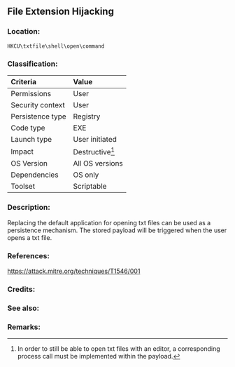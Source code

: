## File Extension Hijacking
<!-- general "title" of the persistence. Good to be unique. -->
<!-- separate sections by two empty lines -->
<!-- do not remove empty sections  -->


### Location: <!-- where to find it -->
`HKCU\txtfile\shell\open\command`


### Classification: <!-- see "how it works" document. Empty lime must go next. -->

|Criteria|Value|
|:---|:---|
|Permissions|User|
|Security context| User|
|Persistence type| Registry |
|Code type|EXE|
|Launch type| User initiated|
|Impact|Destructive[^1] |
|OS Version|All OS versions|
|Dependencies|OS only|
|Toolset|Scriptable|


### Description:<!-- add two EOLs or two spaces at the end of line to create a line break -->
Replacing the default application for opening txt files can be used as a persistence mechanism.
The stored payload will be triggered when the user opens a txt file.


### References: <!-- use <...> or [abc](https://...) syntax. Prepend with "- " when more than one -->
<https://attack.mitre.org/techniques/T1546/001>


### Credits: <!-- use [abc](https://...) syntax. Prepend with "- " when more than one. -->


### See also: <!-- if refering to the same repo, use [Name](file.md) syntax. -->
<!-- prepend with "- " if more than one -->


### Remarks: <!-- see the usage in the "classification" section. Use only 1:1 references i.e. not refering to the same footnote from two different places -->
[^1]: In order to still be able to open txt files with an editor, a corresponding process call must be implemented within the payload.




